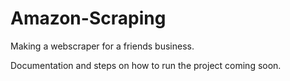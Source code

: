 # Amazon-Scraping

Making a webscraper for a friends business.

Documentation and steps on how to run the project coming soon. 
